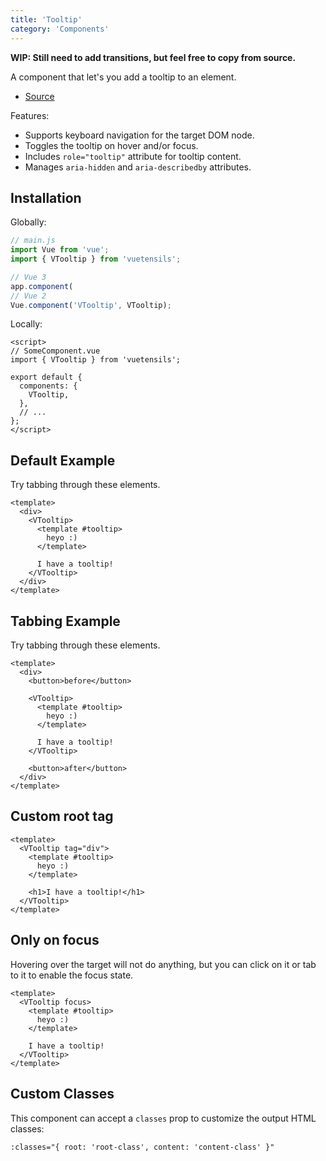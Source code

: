 ```yaml
---
title: 'Tooltip'
category: 'Components'
---
```


**WIP: Still need to add transitions, but feel free to copy from source.**

A component that let's you add a tooltip to an element.

- [Source](https://github.com/AustinGil/vuetensils/blob/master/src/components/VTooltip/VTooltip.vue)

Features:
- Supports keyboard navigation for the target DOM node.
- Toggles the tooltip on hover and/or focus.
- Includes `role="tooltip"` attribute for tooltip content.
- Manages `aria-hidden` and `aria-describedby` attributes.

## Installation

Globally:

```js
// main.js
import Vue from 'vue';
import { VTooltip } from 'vuetensils';

// Vue 3
app.component(
// Vue 2
Vue.component('VTooltip', VTooltip);
```

Locally:

```vue
<script>
// SomeComponent.vue
import { VTooltip } from 'vuetensils';

export default {
  components: {
    VTooltip,
  },
  // ...
};
</script>
```

## Default Example

Try tabbing through these elements.

```vue live
<template>
  <div>
    <VTooltip>
      <template #tooltip>
        heyo :)
      </template>

      I have a tooltip!
    </VTooltip>
  </div>
</template>
```

## Tabbing Example

Try tabbing through these elements.

```vue live
<template>
  <div>
    <button>before</button>

    <VTooltip>
      <template #tooltip>
        heyo :)
      </template>

      I have a tooltip!
    </VTooltip>

    <button>after</button>
  </div>
</template>
```

## Custom root tag

```vue live
<template>
  <VTooltip tag="div">
    <template #tooltip>
      heyo :)
    </template>

    <h1>I have a tooltip!</h1>
  </VTooltip>
</template>
```

## Only on focus

Hovering over the target will not do anything, but you can click on it or tab to it to enable the focus state.

```vue live
<template>
  <VTooltip focus>
    <template #tooltip>
      heyo :)
    </template>

    I have a tooltip!
  </VTooltip>
</template>
```


## Custom Classes

This component can accept a `classes` prop to customize the output HTML classes:

```
:classes="{ root: 'root-class', content: 'content-class' }"
```
